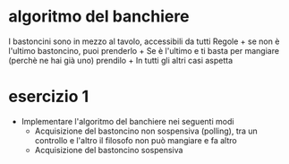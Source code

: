 # algoritmo del banchiere
I bastoncini sono in mezzo al tavolo, accessibili da tutti
Regole
    + se non è l'ultimo bastoncino, puoi prenderlo
    + Se è l'ultimo e ti basta per mangiare (perchè ne hai già uno) prendilo
    + In tutti gli altri casi aspetta
# esercizio 1
+ Implementare l'algoritmo del banchiere nei seguenti modi
  + Acquisizione del bastoncino non sospensiva (polling), tra un controllo e l'altro il filosofo non può mangiare e fa altro
  + Acquisizione del bastoncino sospensiva